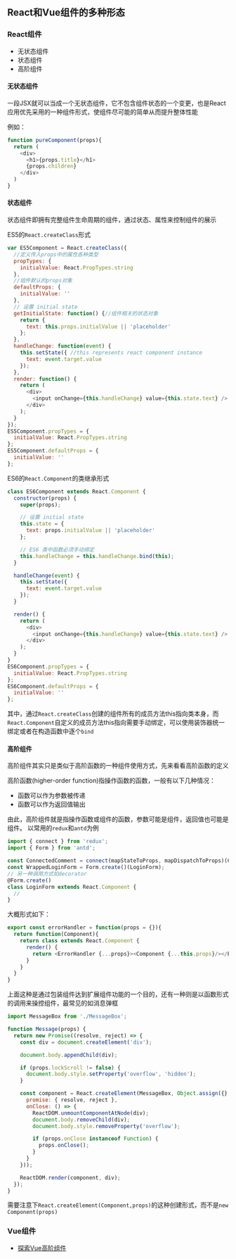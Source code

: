 ## React和Vue组件的多种形态

### React组件

- 无状态组件
- 状态组件
- 高阶组件

#### 无状态组件

一段JSX就可以当成一个无状态组件，它不包含组件状态的一个变更，也是React应用优先采用的一种组件形式，使组件尽可能的简单从而提升整体性能

例如：
```javascript
function pureComponent(props){
  return (
    <div>
      <h1>{props.title}</h1>
      {props.children}
    </div>
  )
}
```

#### 状态组件

状态组件即拥有完整组件生命周期的组件，通过状态、属性来控制组件的展示

ES5的`React.createClass`形式
```javascript
var ES5Component = React.createClass({
  //定义传入props中的属性各种类型
  propTypes: {
    initialValue: React.PropTypes.string
  },
  //组件默认的props对象
  defaultProps: {
    initialValue: ''
  },
  // 设置 initial state
  getInitialState: function() {//组件相关的状态对象
    return {
      text: this.props.initialValue || 'placeholder'
    };
  },
  handleChange: function(event) {
    this.setState({ //this represents react component instance
      text: event.target.value
    });
  },
  render: function() {
    return (
      <div>
        <input onChange={this.handleChange} value={this.state.text} />
      </div>
    );
  }
});
ES5Component.propTypes = {
  initialValue: React.PropTypes.string
};
ES5Component.defaultProps = {
  initialValue: ''
};
```

ES6的`React.Component`的类继承形式
```javascript
class ES6Component extends React.Component {
  constructor(props) {
    super(props);

    // 设置 initial state
    this.state = {
      text: props.initialValue || 'placeholder'
    };

    // ES6 类中函数必须手动绑定
    this.handleChange = this.handleChange.bind(this);
  }

  handleChange(event) {
    this.setState({
      text: event.target.value
    });
  }

  render() {
    return (
      <div>
        <input onChange={this.handleChange} value={this.state.text} />
      </div>
    );
  }
}
ES6Component.propTypes = {
  initialValue: React.PropTypes.string
};
ES6Component.defaultProps = {
  initialValue: ''
};
```
其中，通过`React.createClass`创建的组件所有的成员方法this指向类本身，而`React.Component`自定义的成员方法this指向需要手动绑定，可以使用装饰器统一绑定或者在构造函数中逐个`bind`

#### 高阶组件

高阶组件其实只是类似于高阶函数的一种组件使用方式，先来看看高阶函数的定义

高阶函数(higher-order function)指操作函数的函数，一般有以下几种情况：
- 函数可以作为参数被传递
- 函数可以作为返回值输出

由此，高阶组件就是指操作函数或组件的函数，参数可能是组件，返回值也可能是组件。
以常用的`redux`和`antd`为例
```javascript
import { connect } from 'redux';
import { Form } from 'antd';

const ConnectedComment = connect(mapStateToProps, mapDispatchToProps)(Component);
const WrappedLoginForm = Form.create()(LoginForm);
// 另一种调用方式如decorator
@Form.create()
class LoginForm extends React.Component {
  //
}
```
大概形式如下：
```javascript
export const errorHandler = function(props = {}){
  return function(Component){
    return class extends React.Component {
      render() {
        return <ErrorHandler {...props}><Component {...this.props}/></ErrorHandler>
      }
    }
  }
}
```

上面这种是通过包装组件达到扩展组件功能的一个目的，还有一种则是以函数形式的调用来操控组件，最常见的如消息弹框
```javascript
import MessageBox from './MessageBox';

function Message(props) {
  return new Promise((resolve, reject) => {
    const div = document.createElement('div');

    document.body.appendChild(div);

    if (props.lockScroll != false) {
      document.body.style.setProperty('overflow', 'hidden');
    }

    const component = React.createElement(MessageBox, Object.assign({}, props, {
      promise: { resolve, reject },
      onClose: () => {
        ReactDOM.unmountComponentAtNode(div);
        document.body.removeChild(div);
        document.body.style.removeProperty('overflow');

        if (props.onClose instanceof Function) {
          props.onClose();
        }
      }
    }));

    ReactDOM.render(component, div);
  });
}
```
需要注意下`React.createElement(Component,props)`的这种创建形式，而不是`new Component(props)`

### Vue组件

- [探索Vue高阶组件](http://hcysun.me/2018/01/05/%E6%8E%A2%E7%B4%A2Vue%E9%AB%98%E9%98%B6%E7%BB%84%E4%BB%B6/)